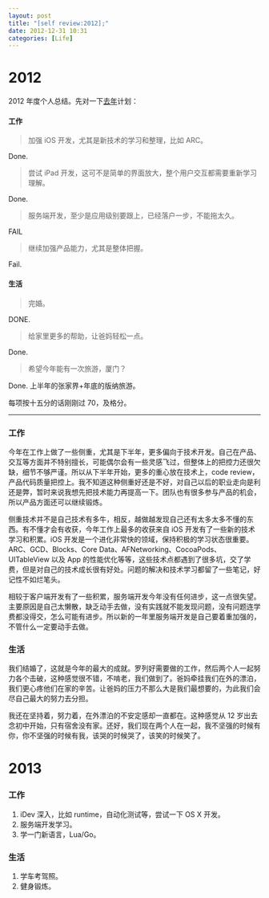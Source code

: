 ```yaml
---
layout: post
title: "[self review:2012];"
date: 2012-12-31 10:31
categories: [Life]
---
```


2012
====

2012 年度个人总结。先对一下[去年][1]计划：

#### 工作
> 加强 iOS 开发，尤其是新技术的学习和整理，比如 ARC。

Done.

> 尝试 iPad 开发，这可不是简单的界面放大，整个用户交互都需要重新学习理解。

Done.

> 服务端开发，至少是应用级别要跟上，已经落户一步，不能拖太久。

FAIL

> 继续加强产品能力，尤其是整体把握。

Fail.

#### 生活
> 完婚。

DONE.

> 给家里更多的帮助，让爸妈轻松一点。

Done.

> 希望今年能有一次旅游，厦门？

Done. 上半年的张家界+年底的版纳旅游。

每项按十五分的话刚刚过 70，及格分。

----

### 工作

今年在工作上做了一些侧重，尤其是下半年，更多偏向于技术开发。自己在产品、交互等方面并不特别擅长，可能偶尔会有一些灵感飞过，但整体上的把控力还很欠缺，细节不够严谨。所以从下半年开始，更多的重心放在技术上，code review，产品代码质量把控上。我不知道这种侧重好还是不好，对自己以后的职业走向是利还是弊，暂时来说我想先把技术能力再提高一下。团队也有很多参与产品的机会，所以产品方面还可以继续锻炼。

侧重技术并不是自己技术有多牛，相反，越做越发现自己还有太多太多不懂的东西。有不懂才会有收获，今年工作上最多的收获来自 iOS 开发有了一些新的技术学习和积累。iOS 开发是一个进化非常快的领域，保持积极的学习状态很重要。ARC、GCD、Blocks、Core Data、AFNetworking、CocoaPods、UITableView 以及 App 的性能优化等等，这些技术点都遇到了很多坑，交了学费，但是对自己的技术成长很有好处。问题的解决和技术学习都留了一些笔记，好记性不如烂笔头。

相较于客户端开发有了一些积累，服务端开发今年没有任何进步，这一点很失望。主要原因是自己太懒散，缺乏动手去做，没有实践就不能发现问题，没有问题连学费都没得交，怎么可能有进步。所以新的一年里服务端开发是自己要着重加强的，不管什么一定要动手去做。

### 生活

我们结婚了，这就是今年的最大的成就。罗列好需要做的工作，然后两个人一起努力各个击破，这种感觉很不错，不啃老，我们做到了。爸妈牵挂我们在外的漂泊，我们更心疼他们在家的辛苦。让爸妈的压力不那么大是我们最想要的，为此我们会尽自己最大的努力去分担。

我还在坚持着，努力着，在外漂泊的不安定感却一直都在。这种感觉从 12 岁出去念初中开始，只有宿舍没有家。还好，我们现在两个人在一起，我不坚强的时候有你，你不坚强的时候有我，该哭的时候哭了，该笑的时候笑了。

2013
====

### 工作
1. iDev 深入，比如 runtime，自动化测试等，尝试一下 OS X 开发。
1. 服务端开发学习。
1. 学一门新语言，Lua/Go。

### 生活
1. 学车考驾照。
1. 健身锻炼。

[1]:http://fann.im/blog/2011/12/31/self-review-2011/

